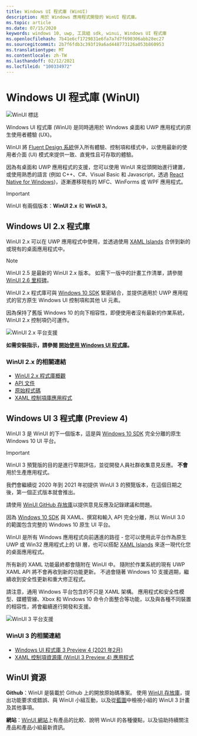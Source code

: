 ```yaml
---
title: Windows UI 程式庫 (WinUI)
description: 用於 Windows 應用程式開發的 WinUI 程式庫。
ms.topic: article
ms.date: 07/15/2020
keywords: windows 10, uwp, 工具組 sdk, winui, Windows UI 程式庫
ms.openlocfilehash: 7b41e6cf1729831e6fa7a7d7f690306abb28ec27
ms.sourcegitcommit: 2b7f6fdb3c393f19a6ad448773126a053b860953
ms.translationtype: MT
ms.contentlocale: zh-TW
ms.lasthandoff: 02/12/2021
ms.locfileid: "100334972"
---
```

# <a name="windows-ui-library-winui"></a>Windows UI 程式庫 (WinUI)

![WinUI 標誌](../images/logo-winui.png)

Windows UI 程式庫 (WinUI) 是同時適用於 Windows 桌面和 UWP 應用程式的原生使用者體驗 (UX)。

WinUI 將 [Fluent Design 系統](https://www.microsoft.com/design/fluent/#/)併入所有體驗、控制項和樣式中，以使用最新的使用者介面 (UI) 模式來提供一致、直覺性且可存取的體驗。

因為有桌面和 UWP 應用程式的支援，您可以使用 WinUI 來從頭開始進行建置，或使用熟悉的語言 (例如 C++、C#、Visual Basic 和 Javascript，透過 [React Native for Windows](https://microsoft.github.io/react-native-windows/))，逐漸遷移現有的 MFC、WinForms 或 WPF 應用程式。

> [!Important]
> WinUI 有兩個版本：**WinUI 2.x** 和 **WinUI 3**。

## <a name="windows-ui-2x-library"></a>Windows UI 2.x 程式庫

WinUI 2.x 可以在 UWP 應用程式中使用，並透過使用 [XAML Islands](../desktop/modernize/xaml-islands.md) 合併到新的或現有的桌面應用程式中。

> [!NOTE]
> WinUI 2.5 是最新的 WinUI 2.x 版本。 如需下一版中的計畫工作清單，請參閱 [WinUI 2.6 里程碑](https://github.com/microsoft/microsoft-ui-xaml/milestone/11)。

WinUI 2.x 程式庫可與 [Windows 10 SDK](https://developer.microsoft.com/windows/downloads/windows-10-sdk/) 緊密結合，並提供適用於 UWP 應用程式的官方原生 Windows UI 控制項和其他 UI 元素。

因為保持了舊版 Windows 10 的向下相容性，即便使用者沒有最新的作業系統，WinUI 2.x 控制項仍可運作。

![WinUI 2.x 平台支援](../images/platforms-winui2.png)

**如需安裝指示，請參閱 [開始使用 Windows UI 程式庫](winui2/getting-started.md)。**

### <a name="related-links-for-winui-2x"></a>WinUI 2.x 的相關連結

- [WinUI 2.x 程式庫概觀](winui2/index.md)
- [API 文件](/windows/winui/api/)
- [原始程式碼](https://aka.ms/winui)
- [XAML 控制項庫應用程式](https://www.microsoft.com/p/xaml-controls-gallery/9msvh128x2zt)

## <a name="windows-ui-3-library-preview-4"></a>Windows UI 3 程式庫 (Preview 4) 

WinUI 3 是 WinUI 的下一個版本，這是與 [Windows 10 SDK](https://developer.microsoft.com/windows/downloads/windows-10-sdk/) 完全分離的原生 Windows 10 UI 平台。

> [!Important]
> WinUI 3 預覽版的目的是進行早期評估，並從開發人員社群收集意見反應。 **不會** 用於生產應用程式。
>
> 我們會繼續從 2020 年到 2021 年初提供 WinUI 3 的預覽版本，在這個日期之後，第一個正式版本就會推出。
>
> 請使用 [WinUI GitHub 存放庫](https://github.com/microsoft/microsoft-ui-xaml)以提供意見反應及記錄建議和問題。

因為 [Windows 10 SDK](https://developer.microsoft.com/windows/downloads/windows-10-sdk/) 與 XAML、撰寫和輸入 API 完全分離，所以 WinUI 3.0 的範圍包含完整的 Windows 10 原生 UI 平台。

WinUI 是所有 Windows 應用程式向前邁進的路徑 - 您可以使用此平台作為原生 UWP 或 Win32 應用程式上的 UI 層，也可以搭配 [XAML Islands](../desktop/modernize/xaml-islands.md) 來逐一現代化您的桌面應用程式。

所有新的 XAML 功能最終都會隨附在 WinUI 中。 隨附於作業系統的現有 UWP XAML API 將不會再收到新的功能更新。 不過會隨著 Windows 10 支援週期，繼續收到安全性更新和重大修正程式。

請注意，通用 Windows 平台包含的不只是 XAML 架構。 應用程式和安全性模型、媒體管線、Xbox 和 Windows 10 命令介面整合等功能，以及與各種不同裝置的相容性，將會繼續進行開發和支援。

![WinUI 3 平台支援](../images/platforms-winui3.png)

### <a name="related-links-for-winui-3"></a>WinUI 3 的相關連結

- [Windows UI 程式庫 3 Preview 4 (2021 年2月) ](winui3/index.md)
- [XAML 控制項資源庫 (WinUI 3 Preview 4) 應用程式](https://github.com/microsoft/Xaml-Controls-Gallery/tree/winui3preview)

## <a name="winui-resources"></a>WinUI 資源

**Github**：WinUI 是裝載於 Github 上的開放原始碼專案。 使用 [WinUI 存放庫](https://github.com/microsoft/microsoft-ui-xaml)，提出功能要求或錯誤、與 WinUI 小組互動，以及從[藍圖](https://github.com/microsoft/microsoft-ui-xaml/blob/master/docs/roadmap.md)中檢視小組的 WinUI 3 計畫及其他事項。

**網站**：[WinUI 網站](https://aka.ms/winui)上有產品的比較、說明 WinUI 的各種優點，以及協助持續關注產品和產品小組最新資訊。